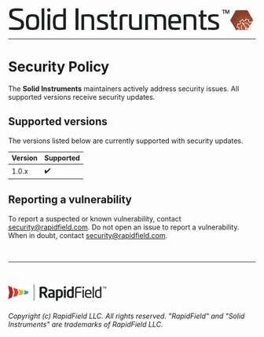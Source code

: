 <!--
Copyright (c) RapidField LLC. Licensed under the MIT License. See LICENSE.txt in the project root for license information.
-->

[![Solid Instruments logo](SolidInstruments.Logo.Color.Transparent.500w.png)](README.md)
- - -

# Security Policy

The **Solid Instruments** maintainers actively address security issues. All supported versions receive security updates.

## Supported versions

The versions listed below are currently supported with security updates.

| Version | Supported          |
| ------- | ------------------ |
| 1.0.x   | :heavy_check_mark: |

## Reporting a vulnerability

To report a suspected or known vulnerability, contact [security@rapidfield.com](mailto:security@rapidfield.com). Do not open an issue to report a vulnerability. When in doubt, contact [security@rapidfield.com](mailto:security@rapidfield.com).

<br />

- - -

<br />

[![RapidField logo](RapidField.Logo.Color.Black.Transparent.200w.png)](https://www.rapidfield.com)

###### Copyright (c) RapidField LLC. All rights reserved. "RapidField" and "Solid Instruments" are trademarks of RapidField LLC.
